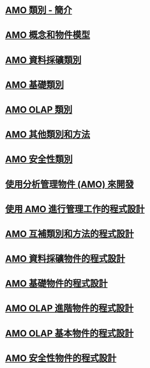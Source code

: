 # [AMO 類別 - 簡介](amo-classes-introduction.md)
# [AMO 概念和物件模型](amo-concepts-and-object-model.md)
# [AMO 資料採礦類別](amo-data-mining-classes.md)
# [AMO 基礎類別](amo-fundamental-classes.md)
# [AMO OLAP 類別](amo-olap-classes.md)
# [AMO 其他類別和方法](amo-other-classes-and-methods.md)
# [AMO 安全性類別](amo-security-classes.md)
# [使用分析管理物件 (AMO) 來開發](developing-with-analysis-management-objects-amo.md)
# [使用 AMO 進行管理工作的程式設計](programming-administrative-tasks-with-amo.md)
# [AMO 互補類別和方法的程式設計](programming-amo-complementary-classes-and-methods.md)
# [AMO 資料採礦物件的程式設計](programming-amo-data-mining-objects.md)
# [AMO 基礎物件的程式設計](programming-amo-fundamental-objects.md)
# [AMO OLAP 進階物件的程式設計](programming-amo-olap-advanced-objects.md)
# [AMO OLAP 基本物件的程式設計](programming-amo-olap-basic-objects.md)
# [AMO 安全性物件的程式設計](programming-amo-security-objects.md)
